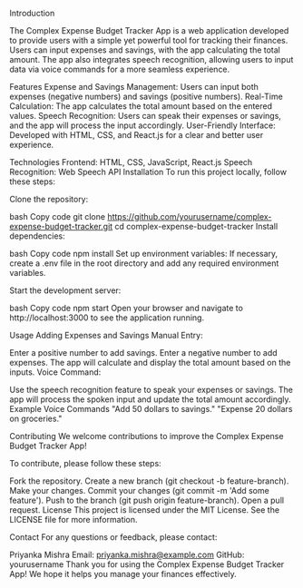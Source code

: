 Introduction

The Complex Expense Budget Tracker App is a web application developed to provide users with a simple yet powerful tool for tracking their finances. 
Users can input expenses and savings, with the app calculating the total amount. The app also integrates speech recognition, allowing users to input data via voice commands for a more seamless experience.

Features
Expense and Savings Management: Users can input both expenses (negative numbers) and savings (positive numbers).
Real-Time Calculation: The app calculates the total amount based on the entered values.
Speech Recognition: Users can speak their expenses or savings, and the app will process the input accordingly.
User-Friendly Interface: Developed with HTML, CSS, and React.js for a clear and better user experience.


Technologies
Frontend: HTML, CSS, JavaScript, React.js
Speech Recognition: Web Speech API
Installation
To run this project locally, follow these steps:

Clone the repository:

bash
Copy code
git clone https://github.com/yourusername/complex-expense-budget-tracker.git
cd complex-expense-budget-tracker
Install dependencies:

bash
Copy code
npm install
Set up environment variables:
If necessary, create a .env file in the root directory and add any required environment variables.

Start the development server:

bash
Copy code
npm start
Open your browser and navigate to http://localhost:3000 to see the application running.

Usage
Adding Expenses and Savings
Manual Entry:

Enter a positive number to add savings.
Enter a negative number to add expenses.
The app will calculate and display the total amount based on the inputs.
Voice Command:

Use the speech recognition feature to speak your expenses or savings.
The app will process the spoken input and update the total amount accordingly.
Example Voice Commands
"Add 50 dollars to savings."
"Expense 20 dollars on groceries."


Contributing
We welcome contributions to improve the Complex Expense Budget Tracker App!

To contribute, please follow these steps:

Fork the repository.
Create a new branch (git checkout -b feature-branch).
Make your changes.
Commit your changes (git commit -m 'Add some feature').
Push to the branch (git push origin feature-branch).
Open a pull request.
License
This project is licensed under the MIT License. 
See the LICENSE file for more information.

Contact
For any questions or feedback, please contact:

Priyanka Mishra
Email: priyanka.mishra@example.com
GitHub: yourusername
Thank you for using the Complex Expense Budget Tracker App!
We hope it helps you manage your finances effectively.


